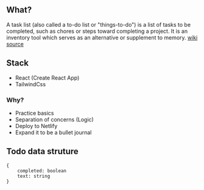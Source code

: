 ## What?

A task list (also called a to-do list or "things-to-do") is a list of tasks to be completed, such as chores or steps toward completing a project. It is an inventory tool which serves as an alternative or supplement to memory. [wiki source](https://en.wikipedia.org/wiki/Time_management#Implementation_of_goals)

## Stack

- React (Create React App)
- TailwindCss

### Why?

- Practice basics
- Separation of concerns (Logic)
- Deploy to Netlify
- Expand it to be a bullet journal


## Todo data struture
```
{
    completed: boolean
    text: string
}
```
